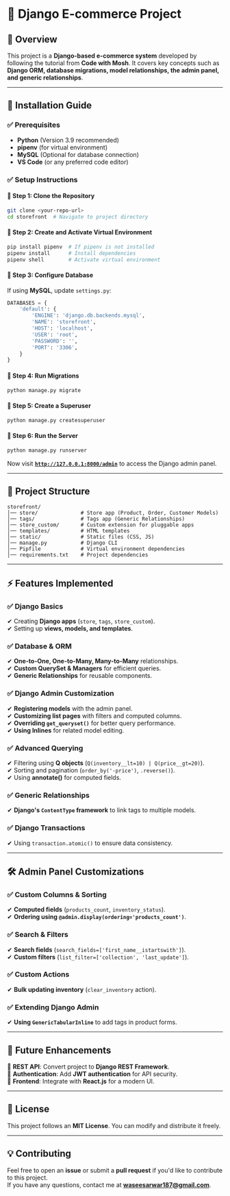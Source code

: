 # 🛂 Django E-commerce Project  

## 📌 Overview
This project is a **Django-based e-commerce system** developed by following the tutorial from **Code with Mosh**. It covers key concepts such as **Django ORM, database migrations, model relationships, the admin panel, and generic relationships**.

---

## 🚀 Installation Guide  

### ✅ Prerequisites  
- **Python** (Version 3.9 recommended)  
- **pipenv** (for virtual environment)  
- **MySQL** (Optional for database connection)  
- **VS Code** (or any preferred code editor)  

### ✅ Setup Instructions  

#### 🔹 Step 1: Clone the Repository  
```sh
git clone <your-repo-url>
cd storefront  # Navigate to project directory
```

#### 🔹 Step 2: Create and Activate Virtual Environment  
```sh
pip install pipenv  # If pipenv is not installed
pipenv install      # Install dependencies
pipenv shell        # Activate virtual environment
```

#### 🔹 Step 3: Configure Database  
If using **MySQL**, update `settings.py`:  
```python
DATABASES = {
    'default': {
        'ENGINE': 'django.db.backends.mysql',
        'NAME': 'storefront',
        'HOST': 'localhost',
        'USER': 'root',
        'PASSWORD': '',
        'PORT': '3306',
    }
}
```

#### 🔹 Step 4: Run Migrations  
```sh
python manage.py migrate
```

#### 🔹 Step 5: Create a Superuser  
```sh
python manage.py createsuperuser
```

#### 🔹 Step 6: Run the Server  
```sh
python manage.py runserver
```
Now visit **[`http://127.0.0.1:8000/admin`](http://127.0.0.1:8000/admin)** to access the Django admin panel.

---

## 🐂 Project Structure  
```
storefront/
│── store/              # Store app (Product, Order, Customer Models)
│── tags/               # Tags app (Generic Relationships)
│── store_custom/       # Custom extension for pluggable apps
│── templates/          # HTML templates
│── static/             # Static files (CSS, JS)
│── manage.py           # Django CLI
│── Pipfile             # Virtual environment dependencies
│── requirements.txt    # Project dependencies
```

---

## ⚡ Features Implemented  

### ✅ Django Basics  
✔ Creating **Django apps** (`store`, `tags`, `store_custom`).  
✔ Setting up **views, models, and templates**.  

### ✅ Database & ORM  
✔ **One-to-One, One-to-Many, Many-to-Many** relationships.  
✔ **Custom QuerySet & Managers** for efficient queries.  
✔ **Generic Relationships** for reusable components.  

### ✅ Django Admin Customization  
✔ **Registering models** with the admin panel.  
✔ **Customizing list pages** with filters and computed columns.  
✔ **Overriding `get_queryset()`** for better query performance.  
✔ **Using Inlines** for related model editing.  

### ✅ Advanced Querying  
✔ Filtering using **Q objects** (`Q(inventory__lt=10) | Q(price__gt=20)`).  
✔ Sorting and pagination (`order_by('-price')`, `.reverse()`).  
✔ Using **annotate()** for computed fields.  

### ✅ Generic Relationships  
✔ **Django's `ContentType` framework** to link tags to multiple models.  

### ✅ Django Transactions  
✔ Using `transaction.atomic()` to ensure data consistency.  

---

## 🛠️ Admin Panel Customizations  

### ✅ Custom Columns & Sorting  
✔ **Computed fields** (`products_count`, `inventory_status`).  
✔ **Ordering using `@admin.display(ordering='products_count')`**.  

### ✅ Search & Filters  
✔ **Search fields** (`search_fields=['first_name__istartswith']`).  
✔ **Custom filters** (`list_filter=['collection', 'last_update']`).  

### ✅ Custom Actions  
✔ **Bulk updating inventory** (`clear_inventory` action).  

### ✅ Extending Django Admin  
✔ **Using `GenericTabularInline`** to add tags in product forms.  

---

## 📌 Future Enhancements  
🚀 **REST API**: Convert project to **Django REST Framework**.  
🔐 **Authentication**: Add **JWT authentication** for API security.  
🎨 **Frontend**: Integrate with **React.js** for a modern UI.  

---

## 💜 License  
This project follows an **MIT License**. You can modify and distribute it freely.  

---

## 💡 Contributing  
Feel free to open an **issue** or submit a **pull request** if you'd like to contribute to this project.  
If you have any questions, contact me at **waseesarwar187@gmail.com**.  



